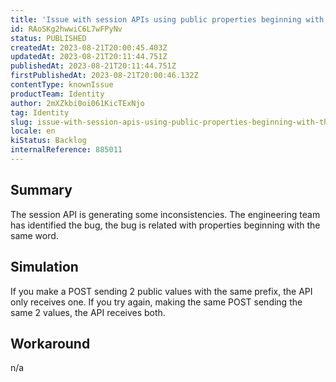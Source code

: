 ```yaml
---
title: 'Issue with session APIs using public properties beginning with the same prefix'
id: RAoSKg2hwwiC6L7wFPyNv
status: PUBLISHED
createdAt: 2023-08-21T20:00:45.403Z
updatedAt: 2023-08-21T20:11:44.751Z
publishedAt: 2023-08-21T20:11:44.751Z
firstPublishedAt: 2023-08-21T20:00:46.132Z
contentType: knownIssue
productTeam: Identity
author: 2mXZkbi0oi061KicTExNjo
tag: Identity
slug: issue-with-session-apis-using-public-properties-beginning-with-the-same-prefix
locale: en
kiStatus: Backlog
internalReference: 885011
---
```


## Summary


The session API is generating some inconsistencies. The engineering team has identified the bug, the bug is related with properties beginning with the same word.


##

## Simulation


If you make a POST sending 2 public values with the same prefix, the API only receives one. If you try again, making the same POST sending the same 2 values, the API receives both.


##

## Workaround


n/a





